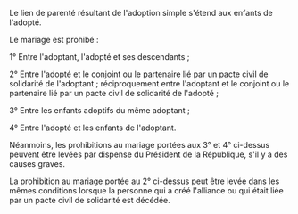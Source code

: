 Le lien de parenté résultant de l'adoption simple s'étend aux enfants de l'adopté.


Le mariage est prohibé :


1° Entre l'adoptant, l'adopté et ses descendants ;


2° Entre l'adopté et le conjoint ou le partenaire lié par un pacte civil de solidarité de l'adoptant ; réciproquement entre l'adoptant et le conjoint ou le partenaire lié par un pacte civil de solidarité de l'adopté ;


3° Entre les enfants adoptifs du même adoptant ;


4° Entre l'adopté et les enfants de l'adoptant.


Néanmoins, les prohibitions au mariage portées aux 3° et 4° ci-dessus peuvent être levées par dispense du Président de la République, s'il y a des causes graves.


La prohibition au mariage portée au 2° ci-dessus peut être levée dans les mêmes conditions lorsque la personne qui a créé l'alliance ou qui était liée par un pacte civil de solidarité est décédée.


